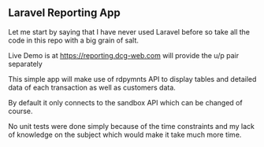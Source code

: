 ## Laravel Reporting App

Let me start by saying that I have never used Laravel before so take all the code in this repo with a big grain of salt.

Live Demo is at https://reporting.dcg-web.com will provide the u/p pair separately

This simple app will make use of rdpymnts API to display tables and detailed data of each transaction as well as customers data.

By default it only connects to the sandbox API which can be changed of course.

No unit tests were done simply because of the time constraints and my lack of knowledge on the subject which would make it take much more time.
